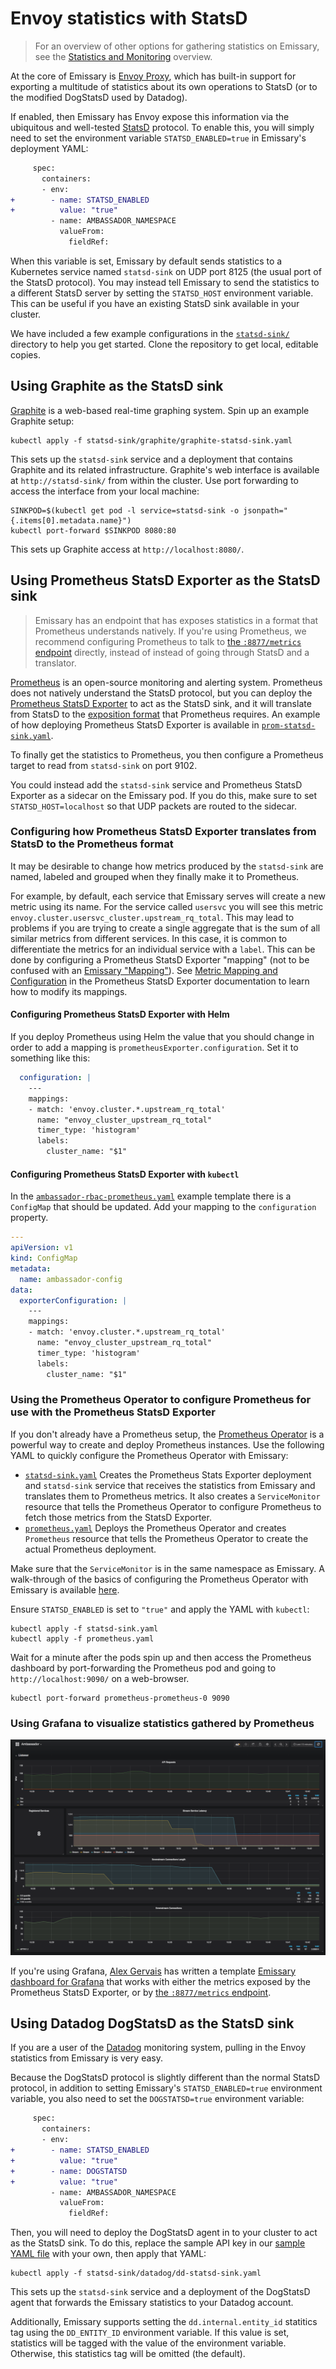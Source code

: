 # Envoy statistics with StatsD

> For an overview of other options for gathering statistics on
> Emissary, see the [Statistics and Monitoring](../) overview.

At the core of Emissary is [Envoy Proxy][], which has built-in
support for exporting a multitude of statistics about its own
operations to StatsD (or to the modified DogStatsD used by Datadog).

[Envoy Proxy]: https://www.envoyproxy.io

If enabled, then Emissary has Envoy expose this information via the
ubiquitous and well-tested [StatsD](https://github.com/etsy/statsd)
protocol.  To enable this, you will simply need to set the environment
variable `STATSD_ENABLED=true` in Emissary's deployment YAML:

```diff
     spec:
       containers:
       - env:
+        - name: STATSD_ENABLED
+          value: "true"
         - name: AMBASSADOR_NAMESPACE
           valueFrom:
             fieldRef:
```

When this variable is set, Emissary by default sends statistics to a
Kubernetes service named `statsd-sink` on UDP port 8125 (the usual
port of the StatsD protocol).  You may instead tell Emissary to send
the statistics to a different StatsD server by setting the
`STATSD_HOST` environment variable.  This can be useful if you have an
existing StatsD sink available in your cluster.

We have included a few example configurations in the
[`statsd-sink/`][] directory to help you get started.  Clone the
repository to get local, editable copies.

[`statsd-sink/`]: https://github.com/emissary-ingress/emissary/tree/$branch$/deployments/statsd-sink

## Using Graphite as the StatsD sink

[Graphite][] is a web-based real-time graphing system.  Spin up an
example Graphite setup:

[Graphite]: http://graphite.readthedocs.org/

```
kubectl apply -f statsd-sink/graphite/graphite-statsd-sink.yaml
```

This sets up the `statsd-sink` service and a deployment that contains
Graphite and its related infrastructure.  Graphite's web interface is
available at `http://statsd-sink/` from within the cluster.  Use port
forwarding to access the interface from your local machine:

```
SINKPOD=$(kubectl get pod -l service=statsd-sink -o jsonpath="{.items[0].metadata.name}")
kubectl port-forward $SINKPOD 8080:80
```

This sets up Graphite access at `http://localhost:8080/`.

## Using Prometheus StatsD Exporter as the StatsD sink

> Emissary has an endpoint that has exposes statistics in a format
> that Prometheus understands natively.  If you're using Prometheus,
> we recommend configuring Prometheus to talk to [the `:8877/metrics`
> endpoint][] directly, instead of instead of going through StatsD and
> a translator.

[the `:8877/metrics` endpoint]: ../8877-metrics

[Prometheus][] is an open-source monitoring and alerting system.
Prometheus does not natively understand the StatsD protocol, but you
can deploy the [Prometheus StatsD Exporter][] to act as the StatsD
sink, and it will translate from StatsD to the [exposition format][]
that Prometheus requires.  An example of how deploying Prometheus
StatsD Exporter is available in [`prom-statsd-sink.yaml`][].

[Prometheus]: https://prometheus.io/
[Prometheus StatsD Exporter]: https://github.com/prometheus/statsd_exporter
[exposition format]: https://prometheus.io/docs/instrumenting/exposition_formats/
[`prom-statsd-sink.yaml`]: https://github.com/emissary-ingress/emissary/blob/$branch$/deployments/statsd-sink/prometheus/prom-statsd-sink.yaml

To finally get the statistics to Prometheus, you then configure a
Prometheus target to read from `statsd-sink` on port 9102.

You could instead add the `statsd-sink` service and Prometheus StatsD
Exporter as a sidecar on the Emissary pod.  If you do this, make
sure to set `STATSD_HOST=localhost` so that UDP packets are routed to
the sidecar.

### Configuring how Prometheus StatsD Exporter translates from StatsD to the Prometheus format

It may be desirable to change how metrics produced by the
`statsd-sink` are named, labeled and grouped when they finally make it
to Prometheus.

For example, by default, each service that Emissary serves will
create a new metric using its name.  For the service called `usersvc`
you will see this metric
`envoy.cluster.usersvc_cluster.upstream_rq_total`.  This may lead to
problems if you are trying to create a single aggregate that is the
sum of all similar metrics from different services.  In this case, it
is common to differentiate the metrics for an individual service with
a `label`.  This can be done by configuring a Prometheus StatsD
Exporter "mapping" (not to be confused with an [Emissary
"Mapping"][mappings]).  See [Metric Mapping and Configuration][] in
the Prometheus StatsD Exporter documentation to learn how to modify
its mappings.

[mappings]: ../../../using/mappings
[Metric Mapping and Configuration]: https://github.com/prometheus/statsd_exporter/tree/v0.6.0/#user-content-metric-mapping-and-configuration

#### Configuring Prometheus StatsD Exporter with Helm

If you deploy Prometheus using Helm the value that you should change
in order to add a mapping is `prometheusExporter.configuration`.  Set
it to something like this:

```yaml
  configuration: |
    ---
    mappings:
    - match: 'envoy.cluster.*.upstream_rq_total'
      name: "envoy_cluster_upstream_rq_total"
      timer_type: 'histogram'
      labels:
        cluster_name: "$1"
```

#### Configuring Prometheus StatsD Exporter with `kubectl`

In the [`ambassador-rbac-prometheus.yaml`][] example template there is
a `ConfigMap` that should be updated.  Add your mapping to the
`configuration` property.

[`ambassador-rbac-prometheus.yaml`]: https://app.getambassador.io/yaml/ambassador-docs/$version$/ambassador/ambassador-rbac-prometheus.yaml

```yaml
---
apiVersion: v1
kind: ConfigMap
metadata:
  name: ambassador-config
data:
  exporterConfiguration: |
    ---
    mappings:
    - match: 'envoy.cluster.*.upstream_rq_total'
      name: "envoy_cluster_upstream_rq_total"
      timer_type: 'histogram'
      labels:
        cluster_name: "$1"
```

### Using the Prometheus Operator to configure Prometheus for use with the Prometheus StatsD Exporter

If you don't already have a Prometheus setup, the [Prometheus
Operator][] is a powerful way to create and deploy Prometheus
instances.  Use the following YAML to quickly configure the Prometheus
Operator with Emissary:

- [`statsd-sink.yaml`][] Creates the Prometheus Stats Exporter
  deployment and `statsd-sink` service that receives the statistics
  from Emissary and translates them to Prometheus metrics.  It also
  creates a `ServiceMonitor` resource that tells the Prometheus
  Operator to configure Prometheus to fetch those metrics from the
  StatsD Exporter.
- [`prometheus.yaml`][] Deploys the Prometheus Operator and creates
  `Prometheus` resource that tells the Prometheus Operator to create
  the actual Prometheus deployment.

[Prometheus operator]: https://github.com/coreos/prometheus-operator
[`statsd-sink.yaml`]: https://github.com/emissary-ingress/emissary/blob/$branch$/deployments/statsd-sink/prometheus/statsd-sink.yaml
[`prometheus.yaml`]: https://github.com/emissary-ingress/emissary/blob/$branch$/deployments/statsd-sink/prometheus/prometheus.yaml

Make sure that the `ServiceMonitor` is in the same namespace as
Emissary.  A walk-through of the basics of configuring the
Prometheus Operator with Emissary is available
[here](http://www.datawire.io/faster/ambassador-prometheus/).

Ensure `STATSD_ENABLED` is set to `"true"` and apply the YAML with
`kubectl`:

```
kubectl apply -f statsd-sink.yaml
kubectl apply -f prometheus.yaml
```

Wait for a minute after the pods spin up and then access the
Prometheus dashboard by port-forwarding the Prometheus pod and going
to `http://localhost:9090/` on a web-browser.

```
kubectl port-forward prometheus-prometheus-0 9090
```

### Using Grafana to visualize statistics gathered by Prometheus

![Screenshot of a Grafana dashboard that displays just information from Envoy](../../../images/grafana.png)

If you're using Grafana, [Alex Gervais][] has written a template
[Emissary dashboard for Grafana][] that works with either the
metrics exposed by the Prometheus StatsD Exporter, or by [the
`:8877/metrics` endpoint][].

[Alex Gervais]: https://twitter.com/alex_gervais
[Emissary dashboard for Grafana]: https://grafana.com/grafana/dashboards/4698-ambassador-edge-stack/

## Using Datadog DogStatsD as the StatsD sink

If you are a user of the [Datadog][] monitoring system, pulling in the
Envoy statistics from Emissary is very easy.

[Datadog]: https://www.datadoghq.com/

Because the DogStatsD protocol is slightly different than the normal
StatsD protocol, in addition to setting Emissary's
`STATSD_ENABLED=true` environment variable, you also need to set the
`DOGSTATSD=true` environment variable:

```diff
     spec:
       containers:
       - env:
+        - name: STATSD_ENABLED
+          value: "true"
+        - name: DOGSTATSD
+          value: "true"
         - name: AMBASSADOR_NAMESPACE
           valueFrom:
             fieldRef:
```

Then, you will need to deploy the DogStatsD agent in to your cluster
to act as the StatsD sink.  To do this, replace the sample API key in
our [sample YAML file][`dd-statsd-sink.yaml`] with your own, then
apply that YAML:

[`dd-statsd-sink.yaml`]: https://github.com/emissary-ingress/emissary/blob/$branch$/deployments/statsd-sink/datadog/dd-statsd-sink.yaml

```
kubectl apply -f statsd-sink/datadog/dd-statsd-sink.yaml
```

This sets up the `statsd-sink` service and a deployment of the
DogStatsD agent that forwards the Emissary statistics to your
Datadog account.

Additionally, Emissary supports setting the `dd.internal.entity_id`
statitics tag using the `DD_ENTITY_ID` environment variable. If this value
is set, statistics will be tagged with the value of the environment variable.
Otherwise, this statistics tag will be omitted (the default).
